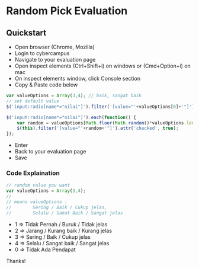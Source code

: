 # Random Pick Evaluation

## Quickstart
- Open browser (Chrome, Mozilla)
- Login to cybercampus
- Navigate to your evaluation page
- Open inspect elements (Ctrl+Shift+i) on windows or (Cmd+Option+i) on mac
- On inspect elements window, click Console section
- Copy & Paste code below

```javascript
var valueOptions = Array(3,4); // baik, sangat baik
// set default value
$('input:radio[name*="nilai"]').filter('[value="'+valueOptions[0]+'"]').attr('checked', true); 

$('input:radio[name*="nilai"]').each(function() {
    var random = valueOptions[Math.floor(Math.random()*valueOptions.length)];
    $(this).filter('[value="'+random+'"]').attr('checked', true);
});
```

- Enter
- Back to your evaluation page
- Save

### Code Explaination

```javascript
// random value you want
var valueOptions = Array(3,4);
//
// means valueOptions : 
//        Sering / Baik / Cukup jelas,
//        Selalu / Sanat Baik / Sangat jelas

```

- 1 => Tidak Pernah / Buruk / Tidak jelas
- 2 => Jarang / Kurang baik / Kurang jelas
- 3 => Sering / Baik / Cukup jelas
- 4 => Selalu / Sangat baik / Sangat jelas
- 0 => Tidak Ada Pendapat

Thanks!